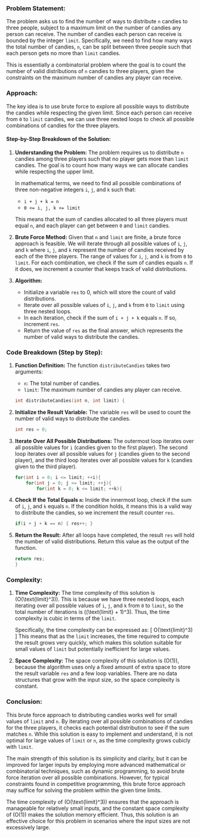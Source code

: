### Problem Statement:
The problem asks us to find the number of ways to distribute `n` candies to three people, subject to a maximum limit on the number of candies any person can receive. The number of candies each person can receive is bounded by the integer `limit`. Specifically, we need to find how many ways the total number of candies, `n`, can be split between three people such that each person gets no more than `limit` candies.

This is essentially a combinatorial problem where the goal is to count the number of valid distributions of `n` candies to three players, given the constraints on the maximum number of candies any player can receive.

### Approach:
The key idea is to use brute force to explore all possible ways to distribute the candies while respecting the given limit. Since each person can receive from `0` to `limit` candies, we can use three nested loops to check all possible combinations of candies for the three players.

#### Step-by-Step Breakdown of the Solution:

1. **Understanding the Problem:**
   The problem requires us to distribute `n` candies among three players such that no player gets more than `limit` candies. The goal is to count how many ways we can allocate candies while respecting the upper limit.

   In mathematical terms, we need to find all possible combinations of three non-negative integers `i`, `j`, and `k` such that:
   - `i + j + k = n`
   - `0 <= i, j, k <= limit`

   This means that the sum of candies allocated to all three players must equal `n`, and each player can get between `0` and `limit` candies.

2. **Brute Force Method:**
   Given that `n` and `limit` are finite, a brute force approach is feasible. We will iterate through all possible values of `i`, `j`, and `k` where `i`, `j`, and `k` represent the number of candies received by each of the three players. The range of values for `i`, `j`, and `k` is from `0` to `limit`. For each combination, we check if the sum of candies equals `n`. If it does, we increment a counter that keeps track of valid distributions.

3. **Algorithm:**
   - Initialize a variable `res` to 0, which will store the count of valid distributions.
   - Iterate over all possible values of `i`, `j`, and `k` from `0` to `limit` using three nested loops.
   - In each iteration, check if the sum of `i + j + k` equals `n`. If so, increment `res`.
   - Return the value of `res` as the final answer, which represents the number of valid ways to distribute the candies.

### Code Breakdown (Step by Step):

1. **Function Definition:**
   The function `distributeCandies` takes two arguments:
   - `n`: The total number of candies.
   - `limit`: The maximum number of candies any player can receive.

   ```cpp
   int distributeCandies(int n, int limit) {
   ```

2. **Initialize the Result Variable:**
   The variable `res` will be used to count the number of valid ways to distribute the candies.

   ```cpp
   int res = 0;
   ```

3. **Iterate Over All Possible Distributions:**
   The outermost loop iterates over all possible values for `i` (candies given to the first player). The second loop iterates over all possible values for `j` (candies given to the second player), and the third loop iterates over all possible values for `k` (candies given to the third player).

   ```cpp
   for(int i = 0; i <= limit; ++i){
       for(int j = 0; j <= limit; ++j){
           for(int k = 0; k <= limit; ++k){
   ```

4. **Check If the Total Equals `n`:**
   Inside the innermost loop, check if the sum of `i`, `j`, and `k` equals `n`. If the condition holds, it means this is a valid way to distribute the candies, so we increment the result counter `res`.

   ```cpp
   if(i + j + k == n) { res++; }
   ```

5. **Return the Result:**
   After all loops have completed, the result `res` will hold the number of valid distributions. Return this value as the output of the function.

   ```cpp
   return res;
   }
   ```

### Complexity:

1. **Time Complexity:**
   The time complexity of this solution is \(O(\text{limit}^3)\). This is because we have three nested loops, each iterating over all possible values of `i`, `j`, and `k` from `0` to `limit`, so the total number of iterations is \((\text{limit} + 1)^3\). Thus, the time complexity is cubic in terms of the `limit`.

   Specifically, the time complexity can be expressed as:
   \[
   O(\text{limit}^3)
   \]
   This means that as the `limit` increases, the time required to compute the result grows very quickly, which makes this solution suitable for small values of `limit` but potentially inefficient for large values.

2. **Space Complexity:**
   The space complexity of this solution is \(O(1)\), because the algorithm uses only a fixed amount of extra space to store the result variable `res` and a few loop variables. There are no data structures that grow with the input size, so the space complexity is constant.

### Conclusion:
This brute force approach to distributing candies works well for small values of `limit` and `n`. By iterating over all possible combinations of candies for the three players, it checks each potential distribution to see if the sum matches `n`. While this solution is easy to implement and understand, it is not optimal for large values of `limit` or `n`, as the time complexity grows cubicly with `limit`.

The main strength of this solution is its simplicity and clarity, but it can be improved for larger inputs by employing more advanced mathematical or combinatorial techniques, such as dynamic programming, to avoid brute force iteration over all possible combinations. However, for typical constraints found in competitive programming, this brute force approach may suffice for solving the problem within the given time limits.

The time complexity of \(O(\text{limit}^3)\) ensures that the approach is manageable for relatively small inputs, and the constant space complexity of \(O(1)\) makes the solution memory efficient. Thus, this solution is an effective choice for this problem in scenarios where the input sizes are not excessively large.